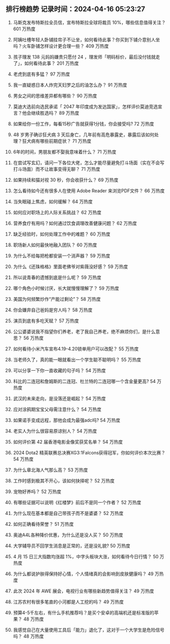 
## 排行榜趋势 记录时间：2024-04-16 05:23:27
  
  1. 马斯克发布特斯拉全员信，宣布特斯拉全球将裁员 10%，哪些信息值得关注？ 601 万热度
    
  2. 阿姨吐槽年轻人卧铺挂帘子不让坐，如何看待此事？你买到下铺介意别人坐吗？火车卧铺怎样设计更合理一些？ 409 万热度
    
  3. 孩子理发 138 元妈妈嫌贵只愿付 24 ，理发师「明码标价，最后没付钱就走了」，如何看待此事？ 201 万热度
    
  4. 老虎到底有多猛？ 97 万热度
    
  5. 我一直疑惑日本人炸完天妇罗之后的油怎么办？ 91 万热度
    
  6. 男女之间的思维差异都有哪些？ 90 万热度
    
  7. 莫迪大选前向选民承诺「 2047 年印度成为发达国家」，怎样评价莫迪竞选宣言？他会继续胜选吗？ 89 万热度
    
  8. 如果给你一份工作，每看15秒广告就获得1分钱，你会接受吗? 72 万热度
    
  9. 48 岁男子确诊狂犬病 3 天后身亡，几年前有高危暴露史，暴露后该如何处理？狂犬病有哪些前期症状？ 71 万热度
    
  10. 6年的时间，男朋友都不娶我意味着什么？ 71 万热度
    
  11. 在尝试写玄幻，请问一下各位大佬，怎么才能尽量避免打斗场面（实在不会写打斗场面）而不让故事变得无聊？ 71 万热度
    
  12. 如果持续和猫对视 30 秒，你会收获什么？ 69 万热度
    
  13. 怎么看待如今还有很多人在使用 Adobe Reader 来浏览PDF文件？ 66 万热度
    
  14. 当失眠碰上焦虑，如何缓解？ 64 万热度
    
  15. 如何应对职场上的人际关系挑战？ 62 万热度
    
  16. 营养食疗有用吗？如何通过饮食调理改善健康问题？ 62 万热度
    
  17. 缺乏经验时，如何处理工作中的难题？ 60 万热度
    
  18. 职场新人如何最快地融入团队？ 60 万热度
    
  19. 为什么不给每把枪都安装一个消声器？ 59 万热度
    
  20. 为什么《还珠格格》里面老佛爷对紫薇没好感？ 59 万热度
    
  21. 所以说青春的遗憾到底是什么呢？ 59 万热度
    
  22. 哪个角色小时候讨厌，长大就慢慢理解了？ 59 万热度
    
  23. 美国为何频繁炒作“产能过剩论”？ 58 万热度
    
  24. 你会嫌弃自己爸妈是穷人吗？ 58 万热度
    
  25. 演员到底有多吃天赋？ 57 万热度
    
  26. 公公婆婆说我不指望你们养老，老了我自己养老，绝不麻烦你们，是什么意思？ 56 万热度
    
  27. 如何看待小米汽车宣布4.19-4.20锁单用户可以改配？ 55 万热度
    
  28. 当老师久了，真的能一眼就看出一个学生聪不聪明吗？ 55 万热度
    
  29. 可以分享一下你一直收藏的句子吗？ 54 万热度
    
  30. 科比的二连冠和詹姆斯的二连冠、杜兰特的二连冠哪一个含金量更高? 54 万热度
    
  31. 武汉的未来走向，是没落还是崛起？ 54 万热度
    
  32. 应对涂鸦期宝宝父母需注意什么？ 54 万热度
    
  33. 如果诺手变成远程，那他会成为最强adc吗? 54 万热度
    
  34. 老实人为什么很容易原谅别人？ 54 万热度
    
  35. 如何评价第 42 届香港电影金像奖获奖名单？ 54 万热度
    
  36. 2024 Dota2 精英联赛总决赛XG3:1Falcons获得冠军，你如何评价本次比赛？ 54 万热度
    
  37. 为什么章北海人气那么高？ 53 万热度
    
  38. 工作时感到极其不开心，该如何抉择呢？ 52 万热度
    
  39. 宠物好养吗？ 52 万热度
    
  40. 有哪些证据可以说明《红楼梦》前后不是同一个作者？ 52 万热度
    
  41. 为什么现在基本都是自己带孩子而不是婆婆？ 52 万热度
    
  42. 如何正确看待荣誉？ 51 万热度
    
  43. 奥迪A4L各种降价优惠，为什么还是没人买？ 50 万热度
    
  44. 大学辅导员不回学生消息是正常的，还是没礼貌? 50 万热度
    
  45. 4 月 15 日三大指数均涨超 1%，中字头板块大涨，如何看待今日行情？ 50 万热度
    
  46. 为什么都说护肤得保持好心情，个人情绪真的会影响到皮肤健康吗？ 49 万热度
    
  47. 此次 2024 年 AWE 展会，电视行业有哪些新趋势值得关注？ 49 万热度
    
  48. 江苏农村有很多笔直的小河都是人工挖的吗？ 49 万热度
    
  49. 预算4-5千左右，有什么手机推荐吗？是买个安卓的高端机还是标准版的苹果？ 48 万热度
    
  50. 我感觉自己在大量使用工具后「能力」退化了，这对于一个大学生是危险信号吗？ 48 万热度
    